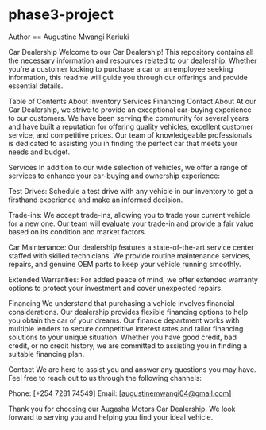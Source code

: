 # phase3-project

Author == Augustine Mwangi Kariuki

Car Dealership
Welcome to our Car Dealership! This repository contains all the necessary information and resources related to our dealership. Whether you're a customer looking to purchase a car or an employee seeking information, this readme will guide you through our offerings and provide essential details.

Table of Contents
About
Inventory
Services
Financing
Contact
About
At our Car Dealership, we strive to provide an exceptional car-buying experience to our customers. We have been serving the community for several years and have built a reputation for offering quality vehicles, excellent customer service, and competitive prices. Our team of knowledgeable professionals is dedicated to assisting you in finding the perfect car that meets your needs and budget.

Services
In addition to our wide selection of vehicles, we offer a range of services to enhance your car-buying and ownership experience:

Test Drives: Schedule a test drive with any vehicle in our inventory to get a firsthand experience and make an informed decision.

Trade-ins: We accept trade-ins, allowing you to trade your current vehicle for a new one. Our team will evaluate your trade-in and provide a fair value based on its condition and market factors.

Car Maintenance: Our dealership features a state-of-the-art service center staffed with skilled technicians. We provide routine maintenance services, repairs, and genuine OEM parts to keep your vehicle running smoothly.

Extended Warranties: For added peace of mind, we offer extended warranty options to protect your investment and cover unexpected repairs.

Financing
We understand that purchasing a vehicle involves financial considerations. Our dealership provides flexible financing options to help you obtain the car of your dreams. Our finance department works with multiple lenders to secure competitive interest rates and tailor financing solutions to your unique situation. Whether you have good credit, bad credit, or no credit history, we are committed to assisting you in finding a suitable financing plan.

Contact
We are here to assist you and answer any questions you may have. Feel free to reach out to us through the following channels:

Phone: [+254 7281 74549]
Email: [augustinemwangi04@gmail.com]


Thank you for choosing our Augasha Motors Car Dealership. We look forward to serving you and helping you find your ideal vehicle.
